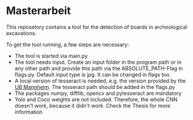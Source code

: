 # Masterarbeit

This reposetory contains a tool for the detection of boards in archeological excavations.

To get the tool running, a few steps are necessary:

- The tool is started via main.py
- The tool needs input. Create an input folder in the program path or in any other path and provide this path via the ABSOLUTE_PATH-Flag in flags.py. Default input type is jpg. It can be changed in flags too.
- A local version of tesseract is needed, e.g. the version provided by the [UB Mannheim](https://github.com/UB-Mannheim/tesseract/wiki). The tesseract path should be added in the flags.py
- The packages numpy, difflib, opencv and pytesseract are mandatory
- Yolo and Coco weights are not included. Therefore, the whole CNN doesn't work, because it didn't work. Check the Thesis for more information

